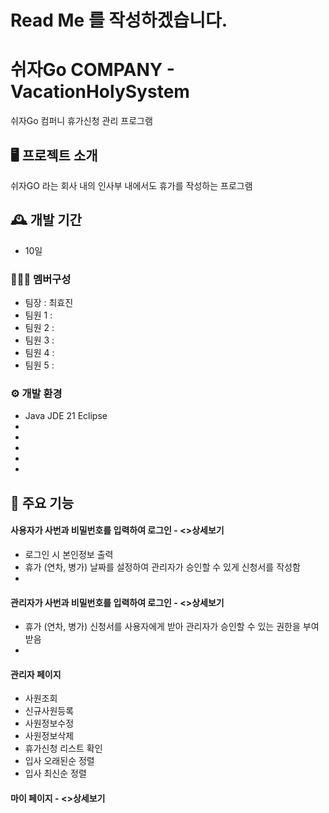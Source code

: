 
# Read Me 를 작성하겠습니다.

# 쉬자Go COMPANY - VacationHolySystem
쉬자Go 컴퍼니 휴가신청 관리 프로그램 


## 🖥️ 프로젝트 소개
쉬자GO 라는 회사 내의 인사부 내에서도 휴가를 작성하는 프로그램
<br>

## 🕰️ 개발 기간
* 10일

### 🧑‍🤝‍🧑 멤버구성
 - 팀장  : 최효진
 - 팀원 1 : 
 - 팀원 2 : 
 - 팀원 3 : 
 - 팀원 4 : 
 - 팀원 5 : 

### ⚙️ 개발 환경
- Java JDE 21 Eclipse 
- 
- 
- 
- 
- 

## 📌 주요 기능
#### 사용자가 사번과 비밀번호를 입력하여 로그인 - <>상세보기
- 로그인 시 본인정보 출력
- 휴가 (연차, 병가) 날짜를 설정하여 관리자가 승인할 수 있게 신청서를 작성함
- 
#### 관리자가 사번과 비밀번호를 입력하여 로그인 - <>상세보기
- 휴가 (연차, 병가) 신청서를 사용자에게 받아 관리자가 승인할 수 있는 권한을 부여받음
- 
#### 관리자 페이지 
- 사원조회
- 신규사원등록
- 사원정보수정
- 사원정보삭제
- 휴가신청 리스트 확인
- 입사 오래된순 정렬
- 입사 최신순 정렬

#### 마이 페이지 - <>상세보기
